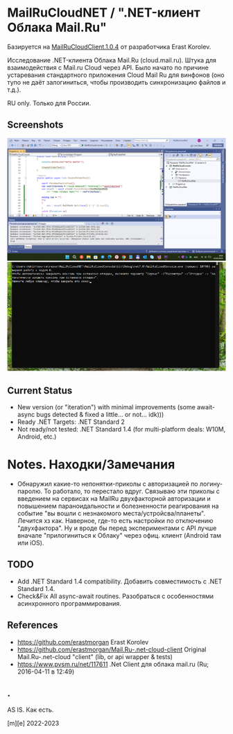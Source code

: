# MailRuCloudNET  / ".NET-клиент Облака Mail.Ru"

Базируется на [MailRuCloudClient.1.0.4](https://github.com/erastmorgan/Mail.Ru-.net-cloud-client) от разработчика Erast Korolev.

Исследование .NET-клиента Облака Mail.Ru (cloud.mail.ru). Штука для взаимодействия с Mail.ru Cloud через API. 
Было начато по причине устаревания cтандартного приложения Cloud Mail Ru для винфонов 
(оно тупо не даёт залогиниться, чтобы производить синхронизацию файлов и т.д.).

RU only. Только для России.

## Screenshots
![Screenshot1](images/shot1.png)
![Screenshot2](images/shot2.png)

## Current Status
- New version (or "iteration") with minimal improvements (some await-async bugs detected & fixed a little... or not... idk)))
- Ready .NET Targets: .NET Standard 2
- Not ready/not tested: .NET Standard 1.4 (for multi-platform deals: W10M, Android, etc.)

# Notes. Находки/Замечания
- Обнаружил какие-то непонятки-приколы с авторизацией по логину-паролю. То работало, то перестало вдруг. Связываю эти приколы с введением на сервисах на MailRu двухфакторной авторизации и повышением параноидальности и болезненности реагирования на событие "вы вошли с незнакомого места/устройсва/планеты". Лечится хз как. Наверное, где-то есть настройки по отключению "двухфактора". 
Ну и вроде бы перед экспериментами с API лучше вначале "прилогиниться к Облаку" через офиц. клиент (Android там или iOS).

## TODO
- Add .NET Standard 1.4 compatibility. Добавить совместимость с .NET Standard 1.4.
- Check&Fix All async-await routines. Разобраться с особенностями асинхронного программирования.

## References
- https://github.com/erastmorgan Erast Korolev
- https://github.com/erastmorgan/Mail.Ru-.net-cloud-client  Original Mail.Ru-.net-cloud "client" (lib, or api wrapper & tests)
- https://www.pvsm.ru/net/117611 .Net Client для облака mail.ru (Ru;  2016-04-11 в 12:49)

## .

AS IS. Как есть.

[m][e] 2022-2023

